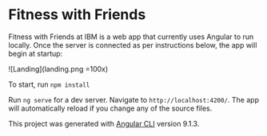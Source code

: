 # Fitness with Friends

Fitness with Friends at IBM is a web app that currently uses Angular to run locally. Once the server is connected as per instructions below, the app will begin at startup:

![Landing](landing.png =100x)



To start, run `npm install`

Run `ng serve` for a dev server. Navigate to `http://localhost:4200/`. The app will automatically reload if you change any of the source files.





This project was generated with [Angular CLI](https://github.com/angular/angular-cli) version 9.1.3.
